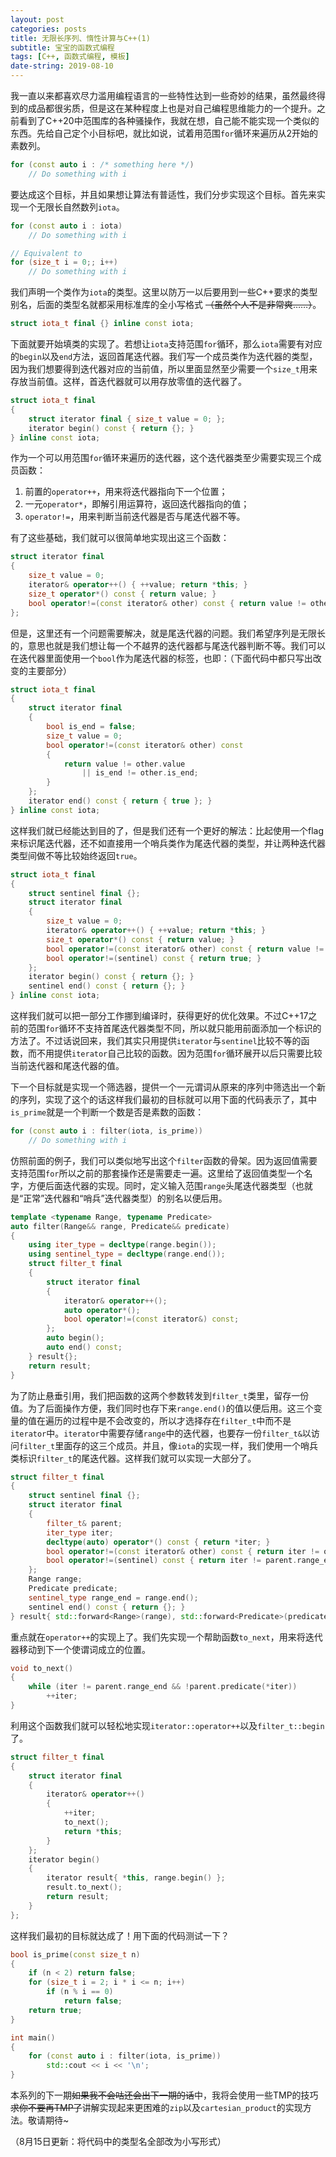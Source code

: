 ```yaml
---
layout: post
categories: posts
title: 无限长序列、惰性计算与C++(1)
subtitle: 宝宝的函数式编程
tags: [C++, 函数式编程, 模板]
date-string: 2019-08-10
---
```

我一直以来都喜欢尽力滥用编程语言的一些特性达到一些奇妙的结果，虽然最终得到的成品都很劣质，但是这在某种程度上也是对自己编程思维能力的一个提升。之前看到了C++20中范围库的各种骚操作，我就在想，自己能不能实现一个类似的东西。先给自己定个小目标吧，就比如说，试着用范围`for`循环来遍历从2开始的素数列。
```cpp
for (const auto i : /* something here */)
    // Do something with i
```
要达成这个目标，并且如果想让算法有普适性，我们分步实现这个目标。首先来实现一个无限长自然数列`iota`。
```cpp
for (const auto i : iota)
    // Do something with i

// Equivalent to
for (size_t i = 0;; i++)
    // Do something with i
```

我们声明一个类作为`iota`的类型。这里以防万一以后要用到一些C++要求的类型别名，后面的类型名就都采用标准库的全小写格式 ~~（虽然个人不是非常爽……）~~。
```cpp
struct iota_t final {} inline const iota;
```

下面就要开始填类的实现了。若想让`iota`支持范围`for`循环，那么`iota`需要有对应的`begin`以及`end`方法，返回首尾迭代器。我们写一个成员类作为迭代器的类型，因为我们想要得到迭代器对应的当前值，所以里面显然至少需要一个`size_t`用来存放当前值。这样，首迭代器就可以用存放零值的迭代器了。
```cpp
struct iota_t final
{
    struct iterator final { size_t value = 0; };
    iterator begin() const { return {}; }
} inline const iota;
```

作为一个可以用范围`for`循环来遍历的迭代器，这个迭代器类至少需要实现三个成员函数：
1. 前置的`operator++`，用来将迭代器指向下一个位置；
2. 一元`operator*`，即解引用运算符，返回迭代器指向的值；
3. `operator!=`，用来判断当前迭代器是否与尾迭代器不等。

有了这些基础，我们就可以很简单地实现出这三个函数：
```cpp
struct iterator final
{
    size_t value = 0;
    iterator& operator++() { ++value; return *this; }
    size_t operator*() const { return value; }
    bool operator!=(const iterator& other) const { return value != other.value; }
};
```

但是，这里还有一个问题需要解决，就是尾迭代器的问题。我们希望序列是无限长的，意思也就是我们想让每一个不越界的迭代器都与尾迭代器判断不等。我们可以在迭代器里面使用一个`bool`作为尾迭代器的标签，也即：（下面代码中都只写出改变的主要部分）
```cpp
struct iota_t final
{
    struct iterator final
    {
        bool is_end = false;
        size_t value = 0;
        bool operator!=(const iterator& other) const
        {
            return value != other.value
                || is_end != other.is_end;
        }
    };
    iterator end() const { return { true }; }
} inline const iota;
```

这样我们就已经能达到目的了，但是我们还有一个更好的解法：比起使用一个flag来标识尾迭代器，还不如直接用一个哨兵类作为尾迭代器的类型，并让两种迭代器类型间做不等比较始终返回`true`。
```cpp
struct iota_t final
{
    struct sentinel final {};
    struct iterator final
    {
        size_t value = 0;
        iterator& operator++() { ++value; return *this; }
        size_t operator*() const { return value; }
        bool operator!=(const iterator& other) const { return value != other.value; }
        bool operator!=(sentinel) const { return true; }
    };
    iterator begin() const { return {}; }
    sentinel end() const { return {}; }
} inline const iota;
```

这样我们就可以把一部分工作挪到编译时，获得更好的优化效果。不过C++17之前的范围`for`循环不支持首尾迭代器类型不同，所以就只能用前面添加一个标识的方法了。不过话说回来，我们其实只用提供`iterator`与`sentinel`比较不等的函数，而不用提供`iterator`自己比较的函数。因为范围`for`循环展开以后只需要比较当前迭代器和尾迭代器的值。

下一个目标就是实现一个筛选器，提供一个一元谓词从原来的序列中筛选出一个新的序列，实现了这个的话这样我们最初的目标就可以用下面的代码表示了，其中`is_prime`就是一个判断一个数是否是素数的函数：
```cpp
for (const auto i : filter(iota, is_prime))
    // Do something with i
```

仿照前面的例子，我们可以类似地写出这个`filter`函数的骨架。因为返回值需要支持范围`for`所以之前的那套操作还是需要走一遍。这里给了返回值类型一个名字，方便后面迭代器的实现。同时，定义输入范围`range`头尾迭代器类型（也就是“正常”迭代器和“哨兵”迭代器类型）的别名以便后用。
```cpp
template <typename Range, typename Predicate>
auto filter(Range&& range, Predicate&& predicate)
{
    using iter_type = decltype(range.begin());
    using sentinel_type = decltype(range.end());
    struct filter_t final
    {
        struct iterator final
        {
            iterator& operator++();
            auto operator*();
            bool operator!=(const iterator&) const;
        };
        auto begin();
        auto end() const;
    } result{};
    return result;
}
```

为了防止悬垂引用，我们把函数的这两个参数转发到`filter_t`类里，留存一份值。为了后面操作方便，我们同时也存下来`range.end()`的值以便后用。这三个变量的值在遍历的过程中是不会改变的，所以才选择存在`filter_t`中而不是`iterator`中。`iterator`中需要存储`range`中的迭代器，也要存一份`filter_t&`以访问`filter_t`里面存的这三个成员。并且，像`iota`的实现一样，我们使用一个哨兵类标识`filter_t`的尾迭代器。这样我们就可以实现一大部分了。
```cpp
struct filter_t final
{
    struct sentinel final {};
    struct iterator final
    {
        filter_t& parent;
        iter_type iter;
        decltype(auto) operator*() const { return *iter; }
        bool operator!=(const iterator& other) const { return iter != other.iter; }
        bool operator!=(sentinel) const { return iter != parent.range_end; }
    };
    Range range;
    Predicate predicate;
    sentinel_type range_end = range.end();
    sentinel end() const { return {}; }
} result{ std::forward<Range>(range), std::forward<Predicate>(predicate) };
```

重点就在`operator++`的实现上了。我们先实现一个帮助函数`to_next`，用来将迭代器移动到下一个使谓词成立的位置。
```cpp
void to_next()
{
    while (iter != parent.range_end && !parent.predicate(*iter))
        ++iter;
}
```

利用这个函数我们就可以轻松地实现`iterator::operator++`以及`filter_t::begin`了。
```cpp
struct filter_t final
{
    struct iterator final
    {
        iterator& operator++()
        {
            ++iter;
            to_next();
            return *this;
        }
    };
    iterator begin()
    {
        iterator result{ *this, range.begin() };
        result.to_next();
        return result;
    }
};
```

这样我们最初的目标就达成了！用下面的代码测试一下？
```cpp
bool is_prime(const size_t n)
{
    if (n < 2) return false;
    for (size_t i = 2; i * i <= n; i++)
        if (n % i == 0)
            return false;
    return true;
}

int main()
{
    for (const auto i : filter(iota, is_prime))
        std::cout << i << '\n';
}
```

本系列的下一期~~如果我不会咕还会出下一期的话~~中，我将会使用一些TMP的技巧~~求你不要再TMP了~~讲解实现起来更困难的`zip`以及`cartesian_product`的实现方法。敬请期待~

（8月15日更新：将代码中的类型名全部改为小写形式）

